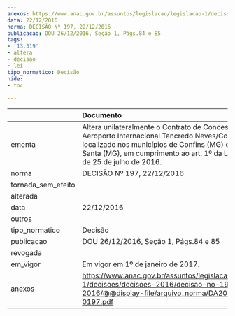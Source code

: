 ```yaml
---
anexos: https://www.anac.gov.br/assuntos/legislacao/legislacao-1/decisoes/decisoes-2016/decisao-no-197-22-12-2016/@@display-file/arquivo_norma/DA2016-0197.pdf
data: 22/12/2016
norma: DECISÃO Nº 197, 22/12/2016
publicacao: DOU 26/12/2016, Seção 1, Págs.84 e 85
tags:
- '13.319'
- altera
- decisão
- lei
tipo_normatico: Decisão
hide: 
- toc 
 
---
```


|                    | Documento                                                                                                                                                                                                                              |
|:-------------------|:---------------------------------------------------------------------------------------------------------------------------------------------------------------------------------------------------------------------------------------|
| ementa             | Altera unilateralmente o Contrato de Concessão do Aeroporto Internacional Tancredo Neves/Confins, localizado nos municípios de Confins (MG) e de Lagoa Santa (MG), em cumprimento ao art. 1º da Lei nº 13.319, de 25 de julho de 2016. |
| norma              | DECISÃO Nº 197, 22/12/2016                                                                                                                                                                                                             |
| tornada_sem_efeito |                                                                                                                                                                                                                                        |
| alterada           |                                                                                                                                                                                                                                        |
| data               | 22/12/2016                                                                                                                                                                                                                             |
| outros             |                                                                                                                                                                                                                                        |
| tipo_normatico     | Decisão                                                                                                                                                                                                                                |
| publicacao         | DOU 26/12/2016, Seção 1, Págs.84 e 85                                                                                                                                                                                                  |
| revogada           |                                                                                                                                                                                                                                        |
| em_vigor           | Em vigor em 1º de janeiro de 2017.                                                                                                                                                                                                     |
| anexos             | https://www.anac.gov.br/assuntos/legislacao/legislacao-1/decisoes/decisoes-2016/decisao-no-197-22-12-2016/@@display-file/arquivo_norma/DA2016-0197.pdf                                                                                 |